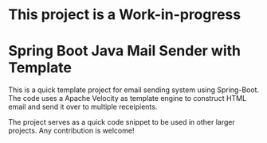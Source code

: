 # This project is a Work-in-progress

# Spring Boot Java Mail Sender with Template

This is a quick template project for email sending system using Spring-Boot.
The code uses a Apache Velocity as template engine to construct HTML email and send it over to multiple receipients. 

The project serves as a quick code snippet to be used in other larger projects. Any contribution is welcome! 

